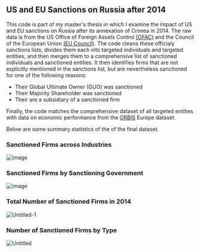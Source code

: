 ## US and EU Sanctions on Russia after 2014

This code is part of my master's thesis in which I examine the impact of US and EU sanctions on Russia after its annexation of Crimea in 2014. The raw data is from the US Office of Foreign Assets Control [(OFAC)](https://ofac.treasury.gov/) and the Council of the European Union [(EU Council)](https://eur-lex.europa.eu/legal-content/EN/TXT/?uri=CELEX%3A02014D0145-20230915&qid=1703029680787). The code cleans these officialy sanctions lists, divides them each into targeted individuals and targeted entities, and then merges them to a comprehensive list of sanctioned individuals and sanctioned entities. It then identifies firms that are not explicitly mentioned in the sanctions list, but are nevertheless sanctioned for one of the following reasons:
- Their Global Ultimate Owner (GUO) was sanctioned
- Their Majority Shareholder was sanctioned
- Their are a subsidiary of a sanctioned firm

Finally, the code matches the comprehensive dataset of all targeted entities with data on economic performance from the [ORBIS](https://www.bvdinfo.com/en-gb/) Europe dataset.

Below are some summary statistics of the of the final dataset.

### **Sanctioned Firms across Industries**

![image](https://github.com/Lisagmrk/Masters-Thesis/assets/64646346/e97003c5-77fa-473d-81b5-1865191d15ca)

### **Sanctioned Firms by Sanctioning Government**

![image](https://github.com/Lisagmrk/Masters-Thesis/assets/64646346/6b3ae6fa-3dd5-4629-b525-b17c524cc488)

### **Total Number of Sanctioned Firms in 2014**

![Untitled-1](https://github.com/Lisagmrk/Masters-Thesis/assets/64646346/0e8b243c-f9cf-489b-afc9-ad268e574a32)


### **Number of Sanctioned Firms by Type**

![Untitled](https://github.com/Lisagmrk/Masters-Thesis/assets/64646346/5af21550-0de8-43be-8eba-bab0a2d9763d)



